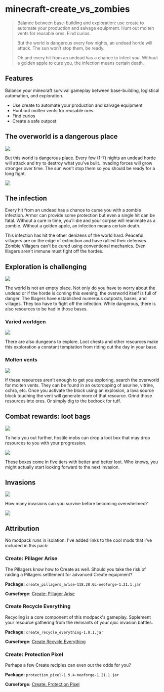 # minecraft-create_vs_zombies

> Balance between base-building and exploration: use create to automate your production and salvage equipment.
> Hunt out molten vents for reusable ores. Find curios.
>
> But the world is dangerous every few nights, an undead horde will attack.
> The sun won’t stop them, be ready.
>
> Oh and every hit from an undead has a chance to infect you.
> Without a golden apple to cure you, the infection means certain death.

## Features

Balance your minecraft survival gameplay between base-building, logistical automation, and exploration.

- Use create to automate your production and salvage equipment
- Hunt out molten vents for reusable ores
- Find curios
- Create a safe outpost

## The overworld is a dangerous place

![](./images/hiding-in-the-jungle.png)

But this world is dangerous place.
Every few (1-7) nights an undead horde will attack and try to destroy what you've built.
Invading forces will grow stronger over time.
The sun won’t stop them so you should be ready for a long fight.

![](./images/morning-after.png)

## The infection

Every hit from an undead has a chance to curse you with a zombie infection.
Armor can provide some protection but even a single hit can be fatal.
Without a cure in time, you'll die and your corpse will reanimate as a zombie.
Without a golden apple, an infection means certain death.

This infection has hit the other denizens of the world hard.
Peaceful villagers are on the edge of extinction and have rallied their defenses.
Zombie Villagers can't be cured using conventional mechanics.
Even Illagers aren't immune must fight off the hordes.

## Exploration is challenging

![](./images/boat-in-glacier-near.png)

The world is not an empty place.
Not only do you have to worry about the undead or if the horde is coming this evening, the overworld itself is full of danger.
The Illagers have established numerous outposts, bases, and villages.
They too have to fight off the infection.
While dangerous, there is also resources to be had in those bases.

### Varied worldgen

![](./images/adventures-on-ice.png)

There are also dungeons to explore.
Loot chests and other resources make this exploration a constant temptation from riding out the day in your base.

### Molten vents

![](./images/molten-vents.png)

If these resources aren't enough to get you exploring, search the overworld for molten vents.
They can be found in an outcropping of asurine, vitrine, ochra, etc.
Once you activate the block using an explosion, a lava source block touching the vent will generate more of that resource.
Grind those resources into ores.
Or simply dig to the bedrock for tuff.

## Combat rewards: loot bags

![](./images/legendary-loot-bag.png)

To help you out further, hostile mobs can drop a loot box that may drop resources to you with your progression.

![](./images/loot-bags-are-craftable.png)

These boxes come in five tiers with better and better loot.
Who knows, you might actually start looking forward to the next invasion.

## Invasions

![](./images/zombie-invasion-surrounding.png)

How many invasions can you survive before becoming overwhelmed?

![](./images/zombie-invasion-defeat.png)

## Attribution

No modpack runs in isolation.
I've added links to the cool mods that I've included in this pack:

### Create: Pillager Arise

The Pillagers know how to Create as well.
Should you take the risk of raiding a Pillagers settlement for advanced Create equipment?

**Package:** `create_pillagers_arise-118.28.GL-neoforge-1.21.1.jar`

**Curseforge:** [Create: Pillager Arise](https://www.curseforge.com/minecraft/mc-mods/create-pillager-arise)

### Create Recycle Everything

Recycling is a core component of this modpack's gameplay.
Spplement your resource gathering from the remnants of your _epic_ invasion battles.

**Package:** `create_recycle_everything-1.0.1.jar`

**Curseforge:** [Create Recycle Everything](https://www.curseforge.com/minecraft/mc-mods/create-recycle-everything)

### Create: Protection Pixel

Perhaps a few Create recipies can even out the odds for you?

**Package:** `protection_pixel-1.9.4-neoforge-1.21.1.jar`

**Curseforge:** [Create: Protection Pixel](https://www.curseforge.com/minecraft/mc-mods/protection-pixel)

